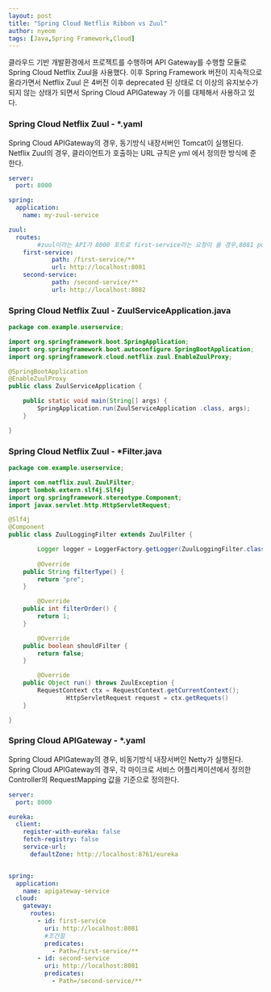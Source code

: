```yaml
---
layout: post
title: "Spring Cloud Netflix Ribbon vs Zuul"
author: nyeom
tags: [Java,Spring Framework,Cloud]
---
```


클라우드 기반 개발환경에서 프로젝트를 수행하며 API Gateway를 수행할 모듈로 Spring Cloud Netflix Zuul을 사용했다. 이후 Spring Framework 버전이 지속적으로 올라가면서 Netflix Zuul 은 4버전 이후 deprecated 된 상태로 더 이상의 유지보수가 되지 않는 상태가 되면서 Spring Cloud APIGateway 가 이를 대체해서 사용하고 있다. 

### Spring Cloud Netflix Zuul - *.yaml
Spring Cloud APIGateway의 경우, 동기방식 내장서버인 Tomcat이 실행된다. Netflix Zuul의 경우, 클라이언트가 호출하는 URL 규칙은 yml 에서 정의한 방식에 준한다.
```yml
server:
  port: 8000

spring:
  application:
    name: my-zuul-service

zuul:
  routes:
		#zuul이라는 API가 8000 포트로 first-service라는 요청이 올 경우,8081 port 로 포워딩
    first-service: 
			path: /first-service/**
			url: http://localhost:8081
    second-service:
			path: /second-service/**
			url: http://localhost:8082

```

### Spring Cloud Netflix Zuul - ZuulServiceApplication.java
```java
package com.example.userservice;

import org.springframework.boot.SpringApplication;
import org.springframework.boot.autoconfigure.SpringBootApplication;
import org.springframework.cloud.netflix.zuul.EnableZuulProxy;

@SpringBootApplication
@EnableZuulProxy
public class ZuulServiceApplication {

    public static void main(String[] args) {
        SpringApplication.run(ZuulServiceApplication .class, args);
    }

}

```

### Spring Cloud Netflix Zuul - *Filter.java
```java
package com.example.userservice;

import com.netflix.zuul.ZuulFilter;
import lombok.extern.slf4j.Slf4j
import org.springframework.stereotype.Component;
import javax.servlet.http.HttpServletRequest;

@Slf4j
@Component
public class ZuulLoggingFilter extends ZuulFilter {

		Logger logger = LoggerFactory.getLogger(ZuulLoggingFilter.class);
		
		@Override
    public String filterType() {
        return "pre";
    }

		@Override
    public int filterOrder() {
        return 1;
    }

		@Override
    public boolean shouldFilter {
        return false;
    }

		@Override
    public Object run() throws ZuulException {
        RequestContext ctx = RequestContext.getCurrentContext();
				HttpServletRequest request = ctx.getRequets()
    }

}
```

### Spring Cloud APIGateway - *.yaml
Spring Cloud APIGateway의 경우, 비동기방식 내장서버인 Netty가 실행된다. Spring Cloud APIGateway의 경우, 각 마이크로 서비스 어플리케이션에서 정의한 Controller의 RequestMapping 값을 기준으로 정의한다.
```yml
server:
  port: 8000

eureka:
  client:
    register-with-eureka: false
    fetch-registry: false
    service-url:
      defaultZone: http://localhost:8761/eureka


spring:
  application:
    name: apigateway-service
  cloud:
    gateway:
      routes:
        - id: first-service
          uri: http://localhost:8081
          #조건절
          predicates:
            - Path=/first-service/**
        - id: second-service
          uri: http://localhost:8081
          predicates:
            - Path=/second-service/**
```